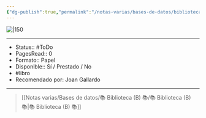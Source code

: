 ```yaml
---
{"dg-publish":true,"permalink":"/notas-varias/bases-de-datos/biblioteca-b/b-desobediencia-civil/"}
---
```



![|150](http://books.google.com/books/content?id=mWomEAAAQBAJ&printsec=frontcover&img=1&zoom=1&edge=curl&source=gbs_api)

---

- Status:: #ToDo 
- PagesRead:: 0 
- Formato:: Papel
- Disponible:: Sí / Prestado / No
- #libro 
- Recomendado por: Joan Gallardo

---

> [[Notas varias/Bases de datos/📚 Biblioteca (B) 📚/📚 Biblioteca (B) 📚\|📚 Biblioteca (B) 📚]]